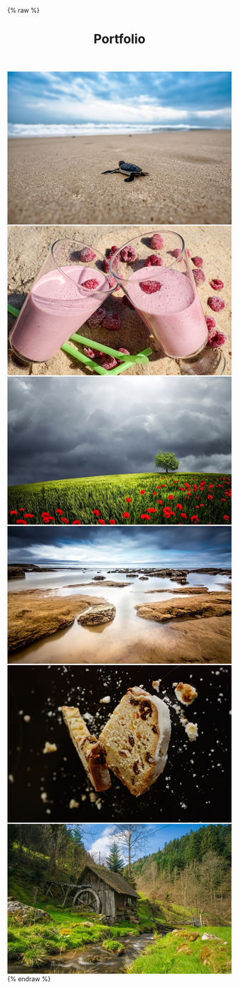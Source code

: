 

{% raw %}
		<header class="intro-header">
        <div class="container">
            <div class="row">
                <div class="col-lg-8 col-lg-offset-2 col-md-10 col-md-offset-1">
                        <h1 class="front text-center">Portfolio</h1>
                </div>
            </div>
        </div>
    </header>
	<section id="blog" class="blog">
		<div class="container">
			<div class="row">
				<div class="col-md-4">
					<img class="img-responsive about" src="/img/turtle.jpg" alt="" />
				</div>
				<div class="col-md-4">
					<img class="img-responsive about" src="/img/drink.jpg" alt="" />
				</div>
				<div class="col-md-4">
					<img class="img-responsive about" src="/img/tree.jpg" alt="" />
				</div>
			</div>
		</div>
		<div class="container">
			<div class="row">
				<div class="col-md-4">
					<img class="img-responsive about" src="/img/seascape.jpg" alt="" />
				</div>
				<div class="col-md-4">
					<img class="img-responsive about" src="/img/bread.jpg" alt="" />
				</div>
				<div class="col-md-4">
					<img class="img-responsive about" src="/img/mill.jpg" alt="" />
				</div>
			</div>
		</div>
	</section>
	{% endraw %}